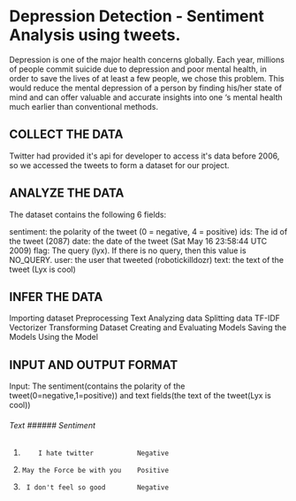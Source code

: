 # Depression Detection - Sentiment Analysis using tweets.

Depression is one of the major health concerns globally. Each year, millions of people commit suicide due to depression and poor mental health, in order to save the lives of at least a few people, we chose this problem. This would reduce the mental depression of a person by finding his/her state of mind and can offer valuable and accurate insights into one ‘s mental health much earlier than conventional methods.


## COLLECT THE DATA

Twitter had provided it's api for developer to access it's data before 2006, so we accessed the tweets to form a dataset for our project.

## ANALYZE THE DATA

The dataset contains the following 6 fields:

sentiment: the polarity of the tweet (0 = negative, 4 = positive)
ids: The id of the tweet (2087)
date: the date of the tweet (Sat May 16 23:58:44 UTC 2009)
flag: The query (lyx). If there is no query, then this value is NO_QUERY.
user: the user that tweeted (robotickilldozr)
text: the text of the tweet (Lyx is cool)

## INFER THE DATA

Importing dataset
Preprocessing Text
Analyzing data
Splitting data
TF-IDF Vectorizer
Transforming Dataset
Creating and Evaluating Models
Saving the Models
Using the Model

## INPUT AND OUTPUT FORMAT

Input: The sentiment(contains the polarity of the tweet(0=negative,1=positive)) and text fields(the text of the tweet(Lyx is cool))

###### Text           ###### Sentiment 
1.         I hate twitter           Negative
2.     May the Force be with you    Positive
3.      I don't feel so good        Negative



